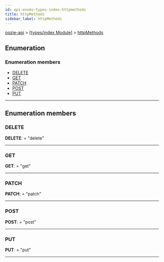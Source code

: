 ```yaml
---
id: api-enums-types-index-httpmethods
title: httpMethods
sidebar_label: httpMethods
---
```


[oozie-api](api-readme.md) > [[types/index Module]](api-modules-types-index-module.md) > [httpMethods](api-enums-types-index-httpmethods.md)

## Enumeration

### Enumeration members

* [DELETE](api-enums-types-index-httpmethods.md#delete)
* [GET](api-enums-types-index-httpmethods.md#get)
* [PATCH](api-enums-types-index-httpmethods.md#patch)
* [POST](api-enums-types-index-httpmethods.md#post)
* [PUT](api-enums-types-index-httpmethods.md#put)

---

## Enumeration members

<a id="delete"></a>

###  DELETE

**DELETE**:  = "delete"

___
<a id="get"></a>

###  GET

**GET**:  = "get"

___
<a id="patch"></a>

###  PATCH

**PATCH**:  = "patch"

___
<a id="post"></a>

###  POST

**POST**:  = "post"

___
<a id="put"></a>

###  PUT

**PUT**:  = "put"

___

